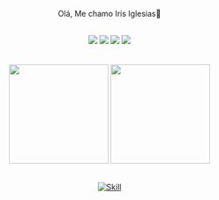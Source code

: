 <div align="center">  
  
  Olá, Me chamo Iris Iglesias👋
  
 
<br>
 
 <div> 
  <a href="https://www.linkedin.com/in/%C3%ADris-grego-iglesias-280826226/"><img src="https://img.shields.io/badge/LinkedIn-0077B5?style=for-the-badge&logo=linkedin&logoColor=white" target="_blank"></a>
  <a href="https://www.instagram.com/iris_iglesias18/" target="_blank"><img src="https://img.shields.io/badge/-Instagram-%23E4405F?style=for-the-badge&logo=instagram&logoColor=white" target="_blank"></a>
 	<a href="https://www.facebook.com/iris.iglesias.7" target="_blank"><img src="https://img.shields.io/badge/Facebook-1877F2?style=for-the-badge&logo=facebook&logoColor=white" target="_blank"></a>
   <a href="https://www.tiktok.com/@irisiglesias34" target="_blank"><img src="https://img.shields.io/badge/TikTok-000000?style=for-the-badge&logo=tiktok&logoColor=white" target="_blank"></a>
</div>
<br><br>
</div>
<div align="center">  
<img height="180em" src="https://github-readme-stats.vercel.app/api?username=Iglesias18&show_icons=true&theme=radical">
<img height="180em" src="https://github-readme-stats.vercel.app/api/top-langs/?username=Iglesias18&layout=compact&langs_count=7&theme=radical">
<br><br>
  
[![Skill](https://skillicons.dev/icons?i=html,css,js,vscode,git,mysql)](https://skillicons.dev)

</div>

